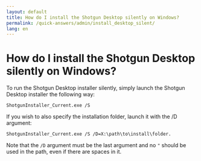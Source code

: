 ```yaml
---
layout: default
title: How do I install the Shotgun Desktop silently on Windows?
permalink: /quick-answers/admin/install_desktop_silent/
lang: en
---
```


How do I install the Shotgun Desktop silently on Windows?
===

To run the Shotgun Desktop installer silently, simply launch the Shotgun Desktop installer the following way:

`ShotgunInstaller_Current.exe /S`

If you wish to also specify the installation folder, launch it with the /D argument:

`ShotgunInstaller_Current.exe /S /D=X:\path\to\install\folder.`

Note that the `/D` argument must be the last argument and no `"` should be used in the path, even if there are spaces in it.
